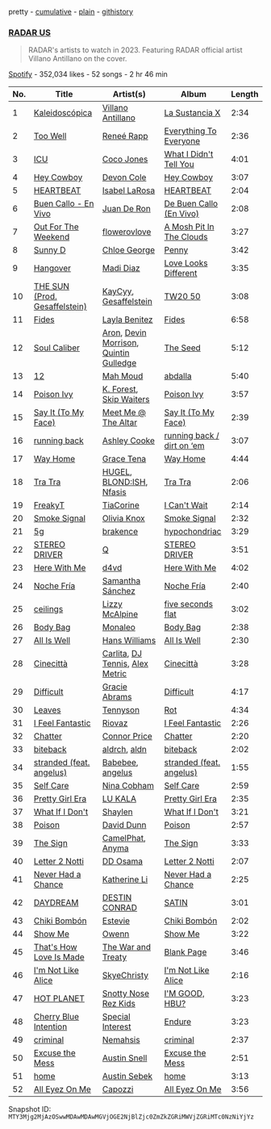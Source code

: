 pretty - [cumulative](/playlists/cumulative/37i9dQZF1DWY0DyDKedRYY.md) - [plain](/playlists/plain/37i9dQZF1DWY0DyDKedRYY) - [githistory](https://github.githistory.xyz/mackorone/spotify-playlist-archive/blob/main/playlists/plain/37i9dQZF1DWY0DyDKedRYY)

### [RADAR US](https://open.spotify.com/playlist/37i9dQZF1DWY0DyDKedRYY)

> RADAR's artists to watch in 2023\. Featuring RADAR official artist Villano Antillano on the cover.

[Spotify](https://open.spotify.com/user/spotify) - 352,034 likes - 52 songs - 2 hr 46 min

| No. | Title | Artist(s) | Album | Length |
|---|---|---|---|---|
| 1 | [Kaleidoscópica](https://open.spotify.com/track/6M1qcLBhSBIDMmC9wprnLK) | [Villano Antillano](https://open.spotify.com/artist/1pi7nGhOM7PTHR5YEgXVGq) | [La Sustancia X](https://open.spotify.com/album/3vNcWxeBpYQJ9OkAcm3ch3) | 2:34 |
| 2 | [Too Well](https://open.spotify.com/track/6Szgu8v7CAapag3XuuJX0b) | [Reneé Rapp](https://open.spotify.com/artist/2hUYKu1x0UZQXvzCmggvSn) | [Everything To Everyone](https://open.spotify.com/album/4Kk5hoolfW8UN6cTSo5fXJ) | 2:36 |
| 3 | [ICU](https://open.spotify.com/track/58cMDjQSUdWJUgFmHxRhjt) | [Coco Jones](https://open.spotify.com/artist/4DHLoiIqFYYFjH09WduvFd) | [What I Didn't Tell You](https://open.spotify.com/album/0ZXTkMwilEQdz3KHe0dEPA) | 4:01 |
| 4 | [Hey Cowboy](https://open.spotify.com/track/5FfgLIooERZ7rcNcwxAcdF) | [Devon Cole](https://open.spotify.com/artist/1VFt2HpmFG8Ufq6SDCoZe4) | [Hey Cowboy](https://open.spotify.com/album/17wY9BVWaZncYiZBleCcJX) | 3:07 |
| 5 | [HEARTBEAT](https://open.spotify.com/track/6nStBZGqGgTR87MrBpNza0) | [Isabel LaRosa](https://open.spotify.com/artist/5arKwJZEvT5uKq4o0JfqR4) | [HEARTBEAT](https://open.spotify.com/album/7cLRRJ3fRfyExOHOIwcLDy) | 2:04 |
| 6 | [Buen Callo \- En Vivo](https://open.spotify.com/track/1IyDPcSWAjNe06JXqTxpWE) | [Juan De Ron](https://open.spotify.com/artist/3yrMnFLhmMGBW37Nse1VQl) | [De Buen Callo \(En Vivo\)](https://open.spotify.com/album/3E3XHq0fQoQ5y4FtjPOzXl) | 2:08 |
| 7 | [Out For The Weekend](https://open.spotify.com/track/6DFxVrPvZGn0hdEwLPPapb) | [flowerovlove](https://open.spotify.com/artist/1JspXUvEv3D9ddMeLNqYWj) | [A Mosh Pit In The Clouds](https://open.spotify.com/album/7fnkJty0bXBUFiN0sutHC7) | 3:27 |
| 8 | [Sunny D](https://open.spotify.com/track/6RfuWRctUik5CiwnIajDVB) | [Chloe George](https://open.spotify.com/artist/5VZn4mB8pS40aE0kujdX2Y) | [Penny](https://open.spotify.com/album/7L0E6vv8DPyAUirVSwSJNW) | 3:42 |
| 9 | [Hangover](https://open.spotify.com/track/6AvjNF9nwImqgq2PHe5hqz) | [Madi Diaz](https://open.spotify.com/artist/7E1o9IcnpiFQDlAUk2H7Az) | [Love Looks Different](https://open.spotify.com/album/16DWTmp4xV6rIJDGh3QDnR) | 3:35 |
| 10 | [THE SUN \(Prod\. Gesaffelstein\)](https://open.spotify.com/track/2OEKjBfuCdVPLLUgUf90ZM) | [KayCyy](https://open.spotify.com/artist/7gmVTgaiN0gpDJKvTHPTRL), [Gesaffelstein](https://open.spotify.com/artist/3hteYQFiMFbJY7wS0xDymP) | [TW20 50](https://open.spotify.com/album/1VVeLNCUGQSYL1GLek67gv) | 3:08 |
| 11 | [Fides](https://open.spotify.com/track/4OLhdPyYxmTCWJ2fLk7AYD) | [Layla Benitez](https://open.spotify.com/artist/3StMSo3rzsZBfuGaGLq3IE) | [Fides](https://open.spotify.com/album/2Wgr8fBOOBGhqJ4F6CYlJT) | 6:58 |
| 12 | [Soul Caliber](https://open.spotify.com/track/5F6RAwXNcvQ8Y42YzP4ppU) | [Aron](https://open.spotify.com/artist/3ik0tThzh3jWDLIYezRXMr), [Devin Morrison](https://open.spotify.com/artist/4AgZVM5339ZoMyg38nYyYW), [Quintin Gulledge](https://open.spotify.com/artist/0VY2ENfE55Nl1zja969Zwf) | [The Seed](https://open.spotify.com/album/4PFKs4k84A1sMcUPKEQ5kE) | 5:12 |
| 13 | [12](https://open.spotify.com/track/3W06q3LJ9wzSfYdWWDfWeQ) | [Mah Moud](https://open.spotify.com/artist/5GrZNbHTzxnbHge9Ytafdf) | [abdalla](https://open.spotify.com/album/1PvZHF2rghnRKAEhtP8c8q) | 5:40 |
| 14 | [Poison Ivy](https://open.spotify.com/track/2UnIW0DQShzvsojtzGeF16) | [K\. Forest](https://open.spotify.com/artist/1uaS3ZokV40ZrpzSRhx4Ol), [Skip Waiters](https://open.spotify.com/artist/4VarNqx7kH5tBCBQwtixav) | [Poison Ivy](https://open.spotify.com/album/3ssj5GjOwObWF7eiAoYUl0) | 3:57 |
| 15 | [Say It \(To My Face\)](https://open.spotify.com/track/2UMeGWmUri9RVpmckPV9Jt) | [Meet Me @ The Altar](https://open.spotify.com/artist/4bzfsZhaLW6VWHLh1sqcrK) | [Say It \(To My Face\)](https://open.spotify.com/album/0zErHJ7vr4Ao9VgoX3RUYm) | 2:39 |
| 16 | [running back](https://open.spotify.com/track/1EYSzrOCc5qrDAu06iu2Px) | [Ashley Cooke](https://open.spotify.com/artist/2qwXeRk8VBAegbUnf3xdyi) | [running back / dirt on ‘em](https://open.spotify.com/album/3FPofXNyRlSjcg4tRqFqjt) | 3:07 |
| 17 | [Way Home](https://open.spotify.com/track/2ZKXBim3pDX8WTHmyFFUO6) | [Grace Tena](https://open.spotify.com/artist/1W2fPbaUIDHflSKOe4S8QT) | [Way Home](https://open.spotify.com/album/79EFevRLW7KIOovxgi5jTm) | 4:44 |
| 18 | [Tra Tra](https://open.spotify.com/track/0UFJLWij7K8AXM5sVDFCLj) | [HUGEL](https://open.spotify.com/artist/5PlfkPxwCpRRWQJBxCa0By), [BLOND:ISH](https://open.spotify.com/artist/6zsJjoCtL1WByG0VsuFWzR), [Nfasis](https://open.spotify.com/artist/5ypEYwWaSgtjBPCPcredFM) | [Tra Tra](https://open.spotify.com/album/5CTxLQdrDgcvEXuqEFOnPt) | 2:06 |
| 19 | [FreakyT](https://open.spotify.com/track/4CCrZzRdeWYrWJ0DoN4XCa) | [TiaCorine](https://open.spotify.com/artist/39i5B6umzWzkfMe12JrMwW) | [I Can't Wait](https://open.spotify.com/album/2aWH1TBFvdbwGXXic7bqE7) | 2:14 |
| 20 | [Smoke Signal](https://open.spotify.com/track/76S2bH0qzaMnxgx9GCJlo4) | [Olivia Knox](https://open.spotify.com/artist/6nR3bxU4P6KV6678GbfhLk) | [Smoke Signal](https://open.spotify.com/album/0p1ql9eCAEBI6pkxpxLiSs) | 2:32 |
| 21 | [5g](https://open.spotify.com/track/61Ph6Q4HYgWUVGulPszt9n) | [brakence](https://open.spotify.com/artist/4kqFrZkeqDfOIEqTWqbOOV) | [hypochondriac](https://open.spotify.com/album/6XV76W17coHAKFdeyiGT08) | 3:29 |
| 22 | [STEREO DRIVER](https://open.spotify.com/track/1yGzzCuLd5vH5gSb1Ii6jU) | [Q](https://open.spotify.com/artist/22vqVhfPJab5kkU9txDGX3) | [STEREO DRIVER](https://open.spotify.com/album/0chstf8JqlFUYvI0F7gogH) | 3:51 |
| 23 | [Here With Me](https://open.spotify.com/track/78Sw5GDo6AlGwTwanjXbGh) | [d4vd](https://open.spotify.com/artist/5y8tKLUfMvliMe8IKamR32) | [Here With Me](https://open.spotify.com/album/0OuoHWf8yB0TPzoBWw1R1S) | 4:02 |
| 24 | [Noche Fría](https://open.spotify.com/track/6oCXKOBPwCE98zaHtbTMqD) | [Samantha Sánchez](https://open.spotify.com/artist/1GhW0GVy12AcLQc5kA14PJ) | [Noche Fría](https://open.spotify.com/album/4KPnrkrm3vDGwQ5HxroO4W) | 2:40 |
| 25 | [ceilings](https://open.spotify.com/track/2L9N0zZnd37dwF0clgxMGI) | [Lizzy McAlpine](https://open.spotify.com/artist/1GmsPCcpKgF9OhlNXjOsbS) | [five seconds flat](https://open.spotify.com/album/68L5xVV9wydotfDXEik7eD) | 3:02 |
| 26 | [Body Bag](https://open.spotify.com/track/04b0tLlmpRhukCXaXT6l2J) | [Monaleo](https://open.spotify.com/artist/2sflbTtCirog5VxD6jPAfb) | [Body Bag](https://open.spotify.com/album/1uGar7MLJx7xRxSttyCw75) | 2:38 |
| 27 | [All Is Well](https://open.spotify.com/track/1wDSBJSCKxB8qZR6jnfqgt) | [Hans Williams](https://open.spotify.com/artist/3SEkDN2vusR7CIyehzfJaj) | [All Is Well](https://open.spotify.com/album/7IAZgH8L6M6sOVx3I0FPWo) | 2:30 |
| 28 | [Cinecittà](https://open.spotify.com/track/7BpAUyMcDLWfFZo8tvJvh5) | [Carlita](https://open.spotify.com/artist/1GVbOnrND8b3eh2JZ4opw8), [DJ Tennis](https://open.spotify.com/artist/6vJvFV1A2CpT8s5B1oUN6t), [Alex Metric](https://open.spotify.com/artist/6RDNTAgm2s6ae71nXWGnJD) | [Cinecittà](https://open.spotify.com/album/6V7vOaDpcH3fHQbkFzSBB2) | 3:28 |
| 29 | [Difficult](https://open.spotify.com/track/3JiaA3hvuKu4Fjf6AWwVMX) | [Gracie Abrams](https://open.spotify.com/artist/4tuJ0bMpJh08umKkEXKUI5) | [Difficult](https://open.spotify.com/album/5ut6gnxZsNlq5ZjiW06Ht8) | 4:17 |
| 30 | [Leaves](https://open.spotify.com/track/5osZESD7WPwkmbUHFpx1XU) | [Tennyson](https://open.spotify.com/artist/3Nb8N20WChM0swo5qWTvm8) | [Rot](https://open.spotify.com/album/0RqOFwSMSF02awYaXYdtxo) | 4:34 |
| 31 | [I Feel Fantastic](https://open.spotify.com/track/6B2uIq7JV0UfleZOHAulKD) | [Riovaz](https://open.spotify.com/artist/1bhZt10yZVCJfp3HaNxJv8) | [I Feel Fantastic](https://open.spotify.com/album/1imBqh217L161tQk9OUeWK) | 2:26 |
| 32 | [Chatter](https://open.spotify.com/track/3ScpH2KJqBfRlTHhdNeBqn) | [Connor Price](https://open.spotify.com/artist/5zixe6AbgXPqt4c1uSl94L) | [Chatter](https://open.spotify.com/album/55HYWfQQTWzwrFffFIltvv) | 2:20 |
| 33 | [biteback](https://open.spotify.com/track/1wG8jqQHtUWP22YaUIZNnS) | [aldrch](https://open.spotify.com/artist/3WYrAQad51Rnd8BqODF4Em), [aldn](https://open.spotify.com/artist/2GUw9Wzha61PkZoRVv1PDD) | [biteback](https://open.spotify.com/album/5SXLdiWht4MwICTqA9QwNP) | 2:02 |
| 34 | [stranded \(feat\. angelus\)](https://open.spotify.com/track/4ybA4RmMlEjU83umFZnTVj) | [Babebee](https://open.spotify.com/artist/719aYkabpmAmY7DAQamb8h), [angelus](https://open.spotify.com/artist/56l5jbQerCGh7lfbwLnfaK) | [stranded \(feat\. angelus\)](https://open.spotify.com/album/4yAZzAMHd6AnEJtN0gglFm) | 1:55 |
| 35 | [Self Care](https://open.spotify.com/track/4Ds6xHWHN5tU8Rxg7na56i) | [Nina Cobham](https://open.spotify.com/artist/4ETeWE9SAfaNU7XQ1RB2wq) | [Self Care](https://open.spotify.com/album/6o2MTShQYYTNBJj4LAK9xf) | 2:59 |
| 36 | [Pretty Girl Era](https://open.spotify.com/track/3w6JB9UckmYZBn4Tsq2kpM) | [LU KALA](https://open.spotify.com/artist/5R1cUyk9ysrruOo4ErpGjg) | [Pretty Girl Era](https://open.spotify.com/album/6G32ymoo3YjIUKVMGIKJUY) | 2:35 |
| 37 | [What If I Don't](https://open.spotify.com/track/6JsDkVknNaXZ6fIl33D30R) | [Shaylen](https://open.spotify.com/artist/5wqQVApxKeHbMsfLJTfWMJ) | [What If I Don't](https://open.spotify.com/album/72zFuGuB7g5gghEsKC36CC) | 3:21 |
| 38 | [Poison](https://open.spotify.com/track/54V7bMMkfE8Wf49ZE5STi7) | [David Dunn](https://open.spotify.com/artist/57ZPJfidpxGJGkyjcmz68v) | [Poison](https://open.spotify.com/album/4G405l4IFP6rfMKe3PPa3z) | 2:57 |
| 39 | [The Sign](https://open.spotify.com/track/0hjRzBuGh9qGGzcbW7xK12) | [CamelPhat](https://open.spotify.com/artist/240wlM8vDrf6S4zCyzGj2W), [Anyma](https://open.spotify.com/artist/4iBwchw0U0GZv5RfVYSMxN) | [The Sign](https://open.spotify.com/album/1ayB1Y1h0ZNW9MECEA7QSb) | 3:33 |
| 40 | [Letter 2 Notti](https://open.spotify.com/track/0MkrMfegYa5anzniOrK0D0) | [DD Osama](https://open.spotify.com/artist/4JpFNbLvh0BGXAubKIthEM) | [Letter 2 Notti](https://open.spotify.com/album/26LCzQxgr9L97slkouEn80) | 2:07 |
| 41 | [Never Had a Chance](https://open.spotify.com/track/5SSN6VUT5PduTBsGbTd2Sd) | [Katherine Li](https://open.spotify.com/artist/6C7CCNJVIGEla8AI1LuBxI) | [Never Had a Chance](https://open.spotify.com/album/6xetIkLc35ytsM6poTBsdt) | 2:25 |
| 42 | [DAYDREAM](https://open.spotify.com/track/2dsbZwFPMYhchakMgL72DD) | [DESTIN CONRAD](https://open.spotify.com/artist/4jwROPSUkTkohLCRiyjiZZ) | [SATIN](https://open.spotify.com/album/14DbuWegTlHKKUW1WfUdny) | 3:01 |
| 43 | [Chiki Bombón](https://open.spotify.com/track/0nfsrNIB814CthJad7fBth) | [Estevie](https://open.spotify.com/artist/3k9GPiGAtIAOfnfzzy3XQp) | [Chiki Bombón](https://open.spotify.com/album/1WEGwNXItdSQ4FubJpfzMn) | 2:02 |
| 44 | [Show Me](https://open.spotify.com/track/1IRNRLfrJep1cyvIGMPlbJ) | [Owenn](https://open.spotify.com/artist/3OBSOHlmPjy77DRRrRubFs) | [Show Me](https://open.spotify.com/album/4dzDJBLacrg2F6cRVMeew6) | 3:22 |
| 45 | [That's How Love Is Made](https://open.spotify.com/track/17vEnqXPkPAqSpdLflHqdK) | [The War and Treaty](https://open.spotify.com/artist/6HhV0jtMMK5HYnYgG0xgtz) | [Blank Page](https://open.spotify.com/album/4gYrYFOyGDWQWw7payBfjX) | 3:46 |
| 46 | [I'm Not Like Alice](https://open.spotify.com/track/1AeBPeEi4QbvDLPx3iosv5) | [SkyeChristy](https://open.spotify.com/artist/1gs7KrnlCg03ctwSwLuLND) | [I'm Not Like Alice](https://open.spotify.com/album/26U9UPoJU8Dcng6KqKKjmL) | 2:16 |
| 47 | [HOT PLANET](https://open.spotify.com/track/5DgL7Iz88RjLTYv0llQREe) | [Snotty Nose Rez Kids](https://open.spotify.com/artist/16T3el1CEjX49qFA7UT2n5) | [I'M GOOD, HBU?](https://open.spotify.com/album/2uu0WGNU7qSTfhhEMcY3aM) | 3:23 |
| 48 | [Cherry Blue Intention](https://open.spotify.com/track/2JrozyGS7r75L39rt3xoGx) | [Special Interest](https://open.spotify.com/artist/2CYTLJOt91YLe1JLStFu6m) | [Endure](https://open.spotify.com/album/7EU4Jf2J97Iamh3lwHCHy9) | 3:23 |
| 49 | [criminal](https://open.spotify.com/track/54eh7OUaAuHzuiQ7w4Neej) | [Nemahsis](https://open.spotify.com/artist/3IoGpeLyopeqGwiD4Nnt1f) | [criminal](https://open.spotify.com/album/0zAzLgKV4ir3BjGE2YHKv5) | 2:37 |
| 50 | [Excuse the Mess](https://open.spotify.com/track/32Hy43xgxbFrv20GkhH0MI) | [Austin Snell](https://open.spotify.com/artist/6Hd5hSFd33CfhMqtG3fjtx) | [Excuse the Mess](https://open.spotify.com/album/2R4rXNiml3fuEmG76hWzyQ) | 2:51 |
| 51 | [home](https://open.spotify.com/track/3f2nncGJy6DcBiNiPlogf2) | [Austin Sebek](https://open.spotify.com/artist/1hm6dCjV3emUEfCRgBvdo8) | [home](https://open.spotify.com/album/7Mwc5AMvPLzGJQp0GgIdt9) | 3:13 |
| 52 | [All Eyez On Me](https://open.spotify.com/track/7dHK4l02w2KojtTJJeqnUP) | [Capozzi](https://open.spotify.com/artist/1cNpMm9NSchdIe9RdGA1MC) | [All Eyez On Me](https://open.spotify.com/album/5ThDHRjmlQcbIaSeeOmObf) | 3:56 |

Snapshot ID: `MTY3Mjg2MjAzOSwwMDAwMDAwMGVjOGE2NjBlZjc0ZmZkZGRiMWVjZGRiMTc0NzNiYjYz`
